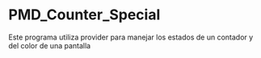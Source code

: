 # PMD_Counter_Special
Este programa utiliza provider para manejar los estados de un contador y del color de una pantalla
